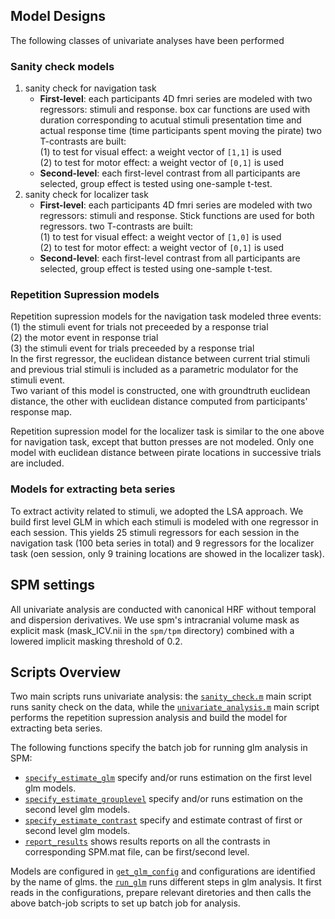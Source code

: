 ## Model Designs
The following classes of univariate analyses have been performed
### Sanity check models
1. sanity check for navigation task  
   - **First-level**: each participants 4D fmri series are modeled with two regressors: stimuli and response. box car functions are used with duration corresponding to acutual stimuli presentation time and actual response time (time participants spent moving the pirate)
   two T-contrasts are built:  
    (1) to test for visual effect: a weight vector of `[1,1]` is used  
    (2) to test for motor effect: a weight vector of `[0,1]` is used  
    - **Second-level**: each first-level contrast from all participants are selected, group effect is tested using one-sample t-test.
2. sanity check for localizer task  
   - **First-level**: each participants 4D fmri series are modeled with two regressors: stimuli and response. Stick functions are used for both regressors.
   two T-contrasts are built:    
    (1) to test for visual effect: a weight vector of `[1,0]` is used   
    (2) to test for motor effect: a weight vector of `[0,1]` is used   
   - **Second-level**: each first-level contrast from all participants are selected, group effect is tested using one-sample t-test.  

### Repetition Supression models
Repetition supression models for the navigation task modeled three events:
(1) the stimuli event for trials not preceeded by a response trial   
(2) the motor event in response trial  
(3) the stimuli event for trials preceeded by a response trial  
In the first regressor, the euclidean distance between current trial stimuli and previous trial stimuli is included as a parametric modulator for the stimuli event.  
Two variant of this model is constructed, one with groundtruth euclidean distance, the other with euclidean distance computed from participants' response map.

Repetition supression model for the localizer task is similar to the one above for navigation task, except that button presses are not modeled. Only one model with euclidean distance between pirate locations in successive trials are included.

### Models for extracting beta series
To extract activity related to stimuli, we adopted the LSA approach. We build first level GLM in which each stimuli is modeled with one regressor in each session. This yields 25 stimuli regressors for each session in the navigation task (100 beta series in total) and 9 regressors for the localizer task (oen session, only 9 training locations are showed in the localizer task).

## SPM settings
All univariate analysis are conducted with canonical HRF without temporal and dispersion derivatives. We use spm's intracranial volume mask as explicit mask (mask_ICV.nii in the `spm/tpm` directory) combined with a lowered implicit masking threshold of 0.2. 

## Scripts Overview
Two main scripts runs univariate analysis: the [`sanity_check.m`](/scripts/sanity_check.m) main script runs sanity check on the data, while the [`univariate_analysis.m`](/scripts/univariate_analysis.m) main script performs the repetition supression analysis and build the model for extracting beta series.

The following functions specify the batch job for running glm analysis in SPM:  
- [`specify_estimate_glm`](/scripts/univariate/specify_estimate_glm.m) specify and/or runs estimation on the first level glm models. 
- [`specify_estimate_grouplevel`](/scripts/univariate/specify_estimate_grouplevel.m) specify and/or runs estimation on the second level glm models.  
- [`specify_estimate_contrast`](/scripts/univariate/specify_estimate_contrast.m) specify and estimate contrast of first or second level glm models. 
- [`report_results`](/scripts/univariate/report_results.m) shows results reports on all the contrasts in corresponding SPM.mat file, can be first/second level. 


Models are configured in [`get_glm_config`](/scripts/univariate/get_glm_config.m) and configurations are identified by the name of glms. the [`run_glm`](/scripts/univariate/run_glm.m) runs different steps in glm analysis. It first reads in the configurations, prepare relevant diretories and then calls the above batch-job scripts to set up batch job for analysis. 